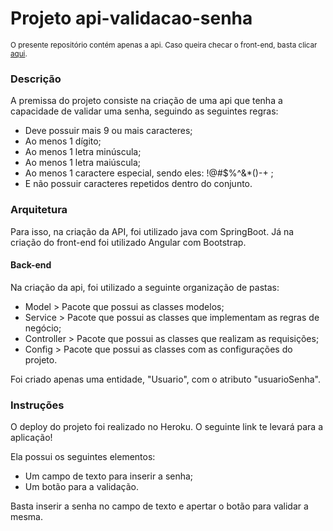 <h1>Projeto api-validacao-senha</h1>
<small>O presente repositório contém apenas a api. Caso queira checar o front-end, basta clicar <a href="">aqui</a>.</small>
<h3>Descrição</h3>
<p>A premissa do projeto consiste na criação de uma api que tenha a capacidade de validar uma senha, seguindo as seguintes regras:</p>
<ul>
  <li>Deve possuir mais 9 ou mais caracteres;</li>
  <li>Ao menos 1 dígito;</li>
  <li>Ao menos 1 letra minúscula;</li>
  <li>Ao menos 1 letra maiúscula;</li>
  <li>Ao menos 1 caractere especial, sendo eles:  !@#$%^&*()-+  ;</li>
  <li>E não possuir caracteres repetidos dentro do conjunto.</li>
</ul>
<h3>Arquitetura</h3>
<p>Para isso, na criação da API, foi utilizado java com SpringBoot. Já na criação do front-end foi utilizado Angular com Bootstrap.</p>
<h4>Back-end</h4>
<p>Na criação da api, foi utilizado a seguinte organização de pastas:</p>
<ul>
  <li>Model > Pacote que possui as classes modelos;</li>
  <li>Service > Pacote que possui as classes que implementam as regras de negócio;</li>
  <li>Controller > Pacote que possui as classes que realizam as requisições;</li>
  <li>Config > Pacote que possui as classes com as configurações do projeto.</li>
</ul>
<p>Foi criado apenas uma entidade, "Usuario", com o atributo "usuarioSenha". </p>
<h3>Instruções</h3>
<p>O deploy do projeto foi realizado no Heroku. O seguinte link te levará para a aplicação!</p>
<p>Ela possui os seguintes elementos:</p>
<ul>
  <li>Um campo de texto para inserir a senha;</li>
  <li>Um botão para a validação.</li>  
</ul>
<p>Basta inserir a senha no campo de texto e apertar o botão para validar a mesma.</p>